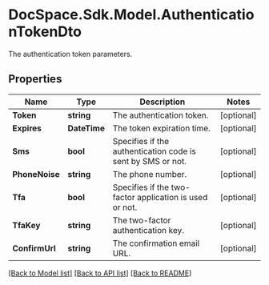 # DocSpace.Sdk.Model.AuthenticationTokenDto
The authentication token parameters.

## Properties

Name | Type | Description | Notes
------------ | ------------- | ------------- | -------------
**Token** | **string** | The authentication token. | [optional] 
**Expires** | **DateTime** | The token expiration time. | [optional] 
**Sms** | **bool** | Specifies if the authentication code is sent by SMS or not. | [optional] 
**PhoneNoise** | **string** | The phone number. | [optional] 
**Tfa** | **bool** | Specifies if the two-factor application is used or not. | [optional] 
**TfaKey** | **string** | The two-factor authentication key. | [optional] 
**ConfirmUrl** | **string** | The confirmation email URL. | [optional] 

[[Back to Model list]](../README.md#documentation-for-models) [[Back to API list]](../README.md#documentation-for-api-endpoints) [[Back to README]](../README.md)

